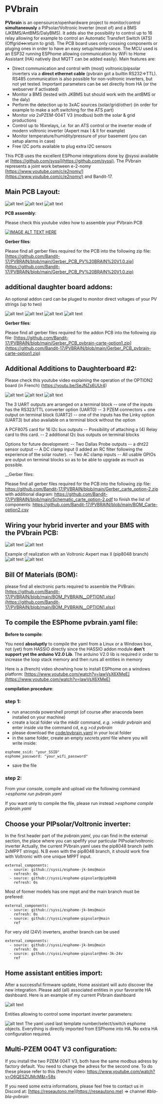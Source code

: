 # PVbrain

__PVbrain__ is an opensource/openhardware project to monitor/control __simultaneously__ a PIPsolar/Voltronic Inverter (most of) and a BMS (JKBMS/AntBMS/DalyBMS). It adds also the possibility to control up to 16 relay allowing for example to control an Automatic Transfert Switch (ATS) (Offgrid<=>return to grid). The PCB board uses only crossing components or pluging ones in order to have an easy setup/maintenance. The MCU used is an ESP32 running ESPhome allowing communication by WiFi to Home Assistant (HA) natively (but MQTT can be added easily). Main features are:

- Direct communication and control with (most) voltronic/pipsolar inverters via a __direct ethernet cable__ (pvbrain got a builtin RS232=>TTL). RS485 communication is also possible for non-voltronic inverters, but not yet tested. Important parameters can be set directly from HA (or the webserver if activated)
- Monitor a BMS (tested with JKBMS but should work with the antBMS or the daly)
- Perform the detection up to 3xAC sources (solar/grid/other) (in order for example to make a soft switching for the ATS part)
- Monitor _via_ 2xPZEM-004T V3 (modbus) both the solar & grid productions
- Control up to 16xrelays, _i.e._ for an ATS control or the inverter mode of modern voltronic inverter (Axpert max I & II for example)
- Monitor temperature/humidity/pressure of your basement (you can setup alarms in case)
- Free I2C ports available to plug extra I2C sensors

This PCB uses the excellent ESPhome integrations done by @syssi available at [https://github.com/syssi](https://github.com/syssi).
The PVbrain represents a joint work between e-2-nomy [https://www.youtube.com/c/e2nomy/](https://www.youtube.com/c/e2nomy/) and Bandit-17.

## __Main PCB Layout__:

![alt text](https://github.com/Bandit-17/PVBRAIN/blob/main/pvbrain1.jpg)
![alt text](https://github.com/Bandit-17/PVBRAIN/blob/main/pvbrain2.JPG)
![alt text](https://github.com/Bandit-17/PVBRAIN/blob/main/pvbrain3d.jpg)

__PCB assembly__:

Please check this youtube video how to assemble your PVbrain PCB

[![IMAGE ALT TEXT HERE](https://img.youtube.com/vi/L8BgsNVZh5w/0.jpg)](https://www.youtube.com/watch?v=L8BgsNVZh5w)

__Gerber files__:

Please find all gerber files required for the PCB into the following zip file:
[https://github.com/Bandit-17/PVBRAIN/blob/main/Gerber_PCB_PV%20BRAIN%20V1.0.zip](https://github.com/Bandit-17/PVBRAIN/blob/main/Gerber_PCB_PV%20BRAIN%20V1.0.zip)



## __additional daughter board addons__:

An optional addon card can be pluged to monitor direct voltages of your PV strings (up to two)

![alt text](https://github.com/Bandit-17/PVBRAIN/blob/main/pvbrain-option1.JPG)
![alt text](https://github.com/Bandit-17/PVBRAIN/blob/main/pvbrain-option1-arrière.JPG)
![alt text](https://github.com/Bandit-17/PVBRAIN/blob/main/pvbrain-option1-3D1.JPG)
![alt text](https://github.com/Bandit-17/PVBRAIN/blob/main/pvbrain-option1-3D2.JPG)

__Gerber files__:

Please find all gerber files required for the addon PCB into the following zip file:
[https://github.com/Bandit-17/PVBRAIN/blob/main/Gerber_PCB_pvbrain-carte-option1.zip](https://github.com/Bandit-17/PVBRAIN/blob/main/Gerber_PCB_pvbrain-carte-option1.zip)

## __Additional Additions to Daughterboard #2__:

Please check this youtube video explaining the operation of the OPTION2 board (in French)
 (https://youtu.be/SeJNZs6UUr4)

![alt text](https://github.com/Bandit-17/PVBRAIN/blob/main/option%202.PNG)
![alt text](https://github.com/Bandit-17/PVBRAIN/blob/main/option%202-2.PNG)
![alt text](https://github.com/Bandit-17/PVBRAIN/blob/main/option-2-3D.PNG)

The 3 UART outputs are arranged on a terminal block
-- one of the inputs has the RS323/TTL converter option (UART0)
-- 3 PZEM connectors + one output on terminal block (UART2)
-- one of the inputs has the Linky option (UART3) but also available on a terminal block without the option

A PCF8075 card for 16 I2c bus outputs
-- Possibility of attaching a (4) Relay card to this card.
-- 2 additional I2c bus outputs on terminal blocks

Options for future development:
-- Two Dallas Probe outputs
-- a dht22 sensor output
-- A DC clamp input (I added an RC filter following the experience of the solar router).
-- Two AC clamp inputs
-- All usable GPIOs are output on terminal blocks so as to be able to upgrade as much as possible.

__Gerber files:

Please find all gerber files required for the PCB into the following zip file: https://github.com/Bandit-17/PVBRAIN/blob/main/Gerber_carte_option-2.zip
with additional diagram: https://github.com/Bandit-17/PVBRAIN/blob/main/Schematic_carte_option-2.pdf
to finish the list of components: https://github.com/Bandit-17/PVBRAIN/blob/main/BOM_Carte-option2.csv

## __Wiring your hybrid inverter and your BMS__ with the PVbrain PCB:

![alt text](https://github.com/Bandit-17/PVBRAIN/blob/main/schema%20de%20c%C3%A2blage.jpg)
![alt text](https://github.com/Bandit-17/PVBRAIN/blob/main/schema%20de%20c%C3%A2blage%20grid-tired.jpg)

Example of realization with an Voltronic Axpert max II (pip8048 branch)
![alt text](https://github.com/Bandit-17/PVBRAIN/blob/main/20220505_113239.jpg)
![alt text](https://github.com/Bandit-17/PVBRAIN/blob/main/20220505_161247.jpg)


## __Bill Of Materials (BOM)__:
please find all electronic parts required to assemble the PVBrain:
[https://github.com/Bandit-17/PVBRAIN/blob/main/BOM_PVBRAIN__OPTION1.xlsx](https://github.com/Bandit-17/PVBRAIN/blob/main/BOM_PVBRAIN__OPTION1.xlsx)

## __To compile the ESPhome pvbrain.yaml file__:

__Before to compile__:

You need __absoluptly__ to compile the yaml from a Linux or a Windows box, not (yet) from HASSIO directly since the HASSIO addon module __don't support yet the arduino V2.0 Lib__. The arduino V2.0 lib is required ir order to increase the loop stack memory and then runs all entities in memory

Here is a (french) video showhing how to install ESPhome on a windows platform:
[https://www.youtube.com/watch?v=lawVsX6XMeE](https://www.youtube.com/watch?v=lawVsX6XMeE)

__compilation procedure__:

### step 1:
- run anaconda powershell prompt (of course after anaconda been installed on your machine)
- create a local folder via the mkdir command, _e.g._  _>mkdir pvbrain_    and enter inside _via_ the command cd, e.g _>cd pvbrain_
- please download the [code/pvbrain.yaml](https://github.com/Bandit-17/PVBRAIN/blob/main/code/pvbrain.yaml) in your local folder
- in the same folder, create an empty _secrets.yaml_ file where you will write inside:
```
esphome_ssid: "your_SSID"
esphome_password: "your_wifi_password"
```
- save the file

### step 2:
From your console, compile and upload _via_ the following command
_>esphome run pvbrain.yaml_

If you want only to compile the file, please run instead
_>esphome compile pvbrain.yaml_

## __Choose your PIPsolar/Voltronic inverter__:

In the first header part of the _pvbrain.yaml_, you can find in the external section, the place where you can spefify your particular PIPsolar/voltronic inverter
Actually, the current PVbrain.yaml uses the pip8048 branch (with 2xMPPT strings).
N.B even with the pip8048 branch, it should work fine with Voltronic with one unique MPPT input.

```
external_components:
  - source: github://syssi/esphome-jk-bms@main
    refresh: 0s
  - source: github://syssi/esphome-pipsolar@pip8048
    refresh: 0s
```
Most of former models has one mppt and the main branch must be prefered:
```
external_components:
  - source: github://syssi/esphome-jk-bms@main
    refresh: 0s
  - source: github://syssi/esphome-pipsolar@main
    ref
 ```   
For very old (24V) inverters, another branch can be used
```
external_components:
  - source: github://syssi/esphome-jk-bms@main
    refresh: 0s
  - source: github://syssi/esphome-pipsolar@hms-3k-24v
    ref
 ``` 

## __Home assistant entities import__:
After a successful firmware update, Home assistant will auto discover the new integration. Please add (all) associated entities in your favorarite HA dashboard. Here is an example of my current PVbrain dashboard

![alt text](https://github.com/Bandit-17/PVBRAIN/blob/main/HA_view_1.jpg)

Entities allowing to control some important inverter parameters: 

![alt text](https://github.com/Bandit-17/PVBRAIN/blob/main/HA_view_2.jpg)
The yaml used last template number/select/switch esphome objects. Everything is directly imported from ESPhome into HA. No extra HA configuration required.


## __Multi-PZEM 004T V3 configuration__:
If you install the two PZEM 004T V3, both have the same modbus adress by factory default. You need to change the adress for the second one. To do these please refer to this (french) video:
https://www.youtube.com/watch?v=O6QESZfJMcM&t=58s



If you need some extra informations, please feel free to contact us in Discord at: [https://reseautono.me](https://reseautono.me)  => channel _#bla-bla-pvbrain_
